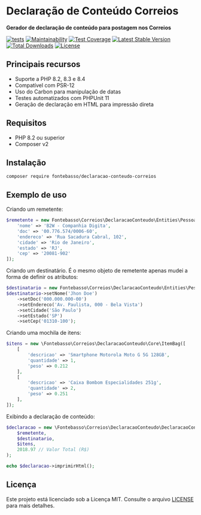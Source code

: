 # Declaração de Conteúdo Correios

**Gerador de declaração de conteúdo para postagem nos Correios**

[![tests](https://github.com/fontebasso/declaracao-conteudo-correios/actions/workflows/tests.yml/badge.svg)](https://github.com/fontebasso/declaracao-conteudo-correios/actions/workflows/tests.yml)
[![Maintainability](https://api.codeclimate.com/v1/badges/3c9b244202e9842607fe/maintainability)](https://codeclimate.com/github/fontebasso/declaracao-conteudo-correios/maintainability)
[![Test Coverage](https://api.codeclimate.com/v1/badges/3c9b244202e9842607fe/test_coverage)](https://codeclimate.com/github/fontebasso/declaracao-conteudo-correios/test_coverage)
[![Latest Stable Version](https://poser.pugx.org/fontebasso/declaracao-conteudo-correios/v/stable)](https://packagist.org/packages/fontebasso/declaracao-conteudo-correios)
[![Total Downloads](http://poser.pugx.org/fontebasso/declaracao-conteudo-correios/downloads)](https://packagist.org/packages/fontebasso/declaracao-conteudo-correios)
[![License](https://poser.pugx.org/fontebasso/declaracao-conteudo-correios/license)](https://packagist.org/packages/fontebasso/declaracao-conteudo-correios)

## Principais recursos

- Suporte a PHP 8.2, 8.3 e 8.4
- Compatível com PSR-12
- Uso do Carbon para manipulação de datas
- Testes automatizados com PHPUnit 11
- Geração de declaração em HTML para impressão direta

## Requisitos

- PHP 8.2 ou superior
- Composer v2

## Instalação

`composer require fontebasso/declaracao-conteudo-correios`

## Exemplo de uso

Criando um remetente:

```php
$remetente = new Fontebasso\Correios\DeclaracaoConteudo\Entities\Pessoa([
    'nome' => 'B2W - Companhia Digita',
    'doc' => '00.776.574/0006-60',
    'endereco' => 'Rua Sacadura Cabral, 102',
    'cidade' => 'Rio de Janeiro',
    'estado' => 'RJ',
    'cep' => '20081-902'
]);
```

Criando um destinatário. É o mesmo objeto de remetente apenas mudei a forma de definir os atributos:

```php
$destinatario = new Fontebasso\Correios\DeclaracaoConteudo\Entities\Pessoa();
$destinatario->setNome('Jhon Doe')
    ->setDoc('000.000.000-00')
    ->setEndereco('Av. Paulista, 000 - Bela Vista')
    ->setCidade('São Paulo')
    ->setEstado('SP')
    ->setCep('01310-100');
```

Criando uma mochila de itens:
 
```php
$itens = new \Fontebasso\Correios\DeclaracaoConteudo\Core\ItemBag([
    [
        'descricao' => 'Smartphone Motorola Moto G 5G 128GB',
        'quantidade' => 1,
        'peso' => 0.212
    ],
    [
        'descricao' => 'Caixa Bombom Especialidades 251g',
        'quantidade' => 2,
        'peso' => 0.251
    ],
]);
```

Exibindo a declaração de conteúdo:

```php
$declaracao = new \Fontebasso\Correios\DeclaracaoConteudo\DeclaracaoConteudo(
    $remetente,
    $destinatario,
    $itens,
    2018.97 // Valor Total (R$)
);

echo $declaracao->imprimirHtml();
```

## Licença

Este projeto está licenciado sob a Licença MIT. Consulte o arquivo [LICENSE](LICENSE) para mais detalhes.
